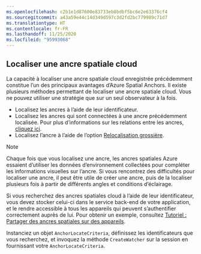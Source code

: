```yaml
---
ms.openlocfilehash: c2b1e1d87600e83733eb8bdbf5bc6e2e63376cf4
ms.sourcegitcommit: a43a59e44c14d349d597c3d2fd2bc779989c71d7
ms.translationtype: HT
ms.contentlocale: fr-FR
ms.lasthandoff: 11/25/2020
ms.locfileid: "95993068"
---
```

## <a name="locate-a-cloud-spatial-anchor"></a>Localiser une ancre spatiale cloud

La capacité à localiser une ancre spatiale cloud enregistrée précédemment constitue l’un des principaux avantages d’Azure Spatial Anchors. Il existe plusieurs méthodes permettant de localiser une ancre spatiale cloud. Vous ne pouvez utiliser une stratégie que sur un seul observateur à la fois.
- Localisez les ancres à l’aide de leur identificateur.
- Localisez les ancres qui sont connectées à une ancre précédemment localisée. Pour plus d’informations sur les relations entre les ancres, [cliquez ici](../articles/spatial-anchors/concepts/anchor-relationships-way-finding.md).
- Localisez l’ancre à l’aide de l’option [Relocalisation grossière](../articles/spatial-anchors/concepts/coarse-reloc.md).

> [!NOTE]
> Chaque fois que vous localisez une ancre, les ancres spatiales Azure essaient d’utiliser les données d’environnement collectées pour compléter les informations visuelles sur l’ancre. Si vous rencontrez des difficultés pour localiser une ancre, il peut être utile de créer une ancre, puis de la localiser plusieurs fois à partir de différents angles et conditions d’éclairage.

Si vous recherchez des ancres spatiales cloud à l’aide de leur identificateur, vous devez stocker celui-ci dans le service back-end de votre application, et le rendre accessible à tous les appareils qui peuvent s’authentifier correctement auprès de lui. Pour obtenir un exemple, consultez [Tutoriel : Partager des ancres spatiales sur des appareils](../articles/spatial-anchors/tutorials/tutorial-share-anchors-across-devices.md).

Instanciez un objet `AnchorLocateCriteria`, définissez les identificateurs que vous recherchez, et invoquez la méthode `CreateWatcher` sur la session en fournissant votre `AnchorLocateCriteria`.